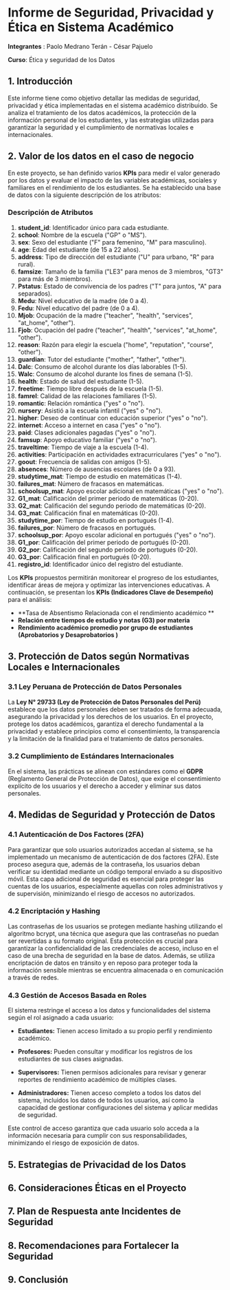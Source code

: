 # Informe de Seguridad, Privacidad y Ética en Sistema Académico
**Integrantes** : Paolo Medrano Terán - César Pajuelo 


**Curso**: Ética y seguridad de los Datos

## 1. Introducción 

Este informe tiene como objetivo detallar las medidas de seguridad, privacidad y ética implementadas en el sistema académico distribuido. Se analiza el tratamiento de los datos académicos, la protección de la información personal de los estudiantes, y las estrategias utilizadas para garantizar la seguridad y el cumplimiento de normativas locales e internacionales.

## 2. Valor de los datos en el caso de negocio 

En este proyecto, se han definido varios **KPIs** para medir el valor generado por los datos y evaluar el impacto de las variables académicas, sociales y familiares en el rendimiento de los estudiantes. Se ha establecido una base de datos con la siguiente descripción de los atributos:

### Descripción de Atributos

1. **student_id**: Identificador único para cada estudiante.
2. **school**: Nombre de la escuela ("GP" o "MS").
3. **sex**: Sexo del estudiante ("F" para femenino, "M" para masculino).
4. **age**: Edad del estudiante (de 15 a 22 años).
5. **address**: Tipo de dirección del estudiante ("U" para urbano, "R" para rural).
6. **famsize**: Tamaño de la familia ("LE3" para menos de 3 miembros, "GT3" para más de 3 miembros).
7. **Pstatus**: Estado de convivencia de los padres ("T" para juntos, "A" para separados).
8. **Medu**: Nivel educativo de la madre (de 0 a 4).
9. **Fedu**: Nivel educativo del padre (de 0 a 4).
10. **Mjob**: Ocupación de la madre ("teacher", "health", "services", "at_home", "other").
11. **Fjob**: Ocupación del padre ("teacher", "health", "services", "at_home", "other").
12. **reason**: Razón para elegir la escuela ("home", "reputation", "course", "other").
13. **guardian**: Tutor del estudiante ("mother", "father", "other").
14. **Dalc**: Consumo de alcohol durante los días laborables (1-5).
15. **Walc**: Consumo de alcohol durante los fines de semana (1-5).
16. **health**: Estado de salud del estudiante (1-5).
17. **freetime**: Tiempo libre después de la escuela (1-5).
18. **famrel**: Calidad de las relaciones familiares (1-5).
19. **romantic**: Relación romántica ("yes" o "no").
20. **nursery**: Asistió a la escuela infantil ("yes" o "no").
21. **higher**: Deseo de continuar con educación superior ("yes" o "no").
22. **internet**: Acceso a internet en casa ("yes" o "no").
23. **paid**: Clases adicionales pagadas ("yes" o "no").
24. **famsup**: Apoyo educativo familiar ("yes" o "no").
25. **traveltime**: Tiempo de viaje a la escuela (1-4).
26. **activities**: Participación en actividades extracurriculares ("yes" o "no").
27. **goout**: Frecuencia de salidas con amigos (1-5).
28. **absences**: Número de ausencias escolares (de 0 a 93).
29. **studytime_mat**: Tiempo de estudio en matemáticas (1-4).
30. **failures_mat**: Número de fracasos en matemáticas.
31. **schoolsup_mat**: Apoyo escolar adicional en matemáticas ("yes" o "no").
32. **G1_mat**: Calificación del primer periodo de matemáticas (0-20).
33. **G2_mat**: Calificación del segundo periodo de matemáticas (0-20).
34. **G3_mat**: Calificación final en matemáticas (0-20).
35. **studytime_por**: Tiempo de estudio en portugués (1-4).
36. **failures_por**: Número de fracasos en portugués.
37. **schoolsup_por**: Apoyo escolar adicional en portugués ("yes" o "no").
38. **G1_por**: Calificación del primer periodo de portugués (0-20).
39. **G2_por**: Calificación del segundo periodo de portugués (0-20).
40. **G3_por**: Calificación final en portugués (0-20).
41. **registro_id**: Identificador único del registro del estudiante.

Los **KPIs** propuestos permitirán monitorear el progreso de los estudiantes, identificar áreas de mejora y optimizar las intervenciones educativas. A continuación, se presentan los **KPIs (Indicadores Clave de Desempeño)** para el análisis:


- **Tasa de Absentismo Relacionada con el rendimiento académico **
- **Relación entre tiempos de estudio y notas (G3) por materia**
- **Rendimiento académico promedio por grupo de estudiantes (Aprobatorios y Desaprobatorios )**

## **3. Protección de Datos según Normativas Locales e Internacionales**

### **3.1 Ley Peruana de Protección de Datos Personales**
La **Ley N° 29733 (Ley de Protección de Datos Personales del Perú)** establece que los datos personales deben ser tratados de forma adecuada, asegurando la privacidad y los derechos de los usuarios. En el proyecto, protege los datos académicos, garantiza el derecho fundamental a la privacidad y establece principios como el consentimiento, la transparencia y la limitación de la finalidad para el tratamiento de datos personales. 

### **3.2 Cumplimiento de Estándares Internacionales**
En el sistema, las prácticas se alinean con estándares como el **GDPR** (Reglamento General de Protección de Datos), que exige el consentimiento explícito de los usuarios y el derecho a acceder y eliminar sus datos personales.

## 4. Medidas de Seguridad y Protección de Datos

### 4.1 Autenticación de Dos Factores (2FA)
Para garantizar que solo usuarios autorizados accedan al sistema, se ha implementado un mecanismo de autenticación de dos factores (2FA). Este proceso asegura que, además de la contraseña, los usuarios deban verificar su identidad mediante un código temporal enviado a su dispositivo móvil. Esta capa adicional de seguridad es esencial para proteger las cuentas de los usuarios, especialmente aquellas con roles administrativos y de supervisión, minimizando el riesgo de accesos no autorizados.

### 4.2 Encriptación y Hashing

Las contraseñas de los usuarios se protegen mediante hashing utilizando el algoritmo bcrypt, una técnica que asegura que las contraseñas no puedan ser revertidas a su formato original. Esta protección es crucial para garantizar la confidencialidad de las credenciales de acceso, incluso en el caso de una brecha de seguridad en la base de datos. Además, se utiliza encriptación de datos en tránsito y en reposo para proteger toda la información sensible mientras se encuentra almacenada o en comunicación a través de redes.

### 4.3 Gestión de Accesos Basada en Roles
El sistema restringe el acceso a los datos y funcionalidades del sistema según el rol asignado a cada usuario:

- **Estudiantes:** Tienen acceso limitado a su propio perfil y rendimiento académico.
- **Profesores:** Pueden consultar y modificar los registros de los estudiantes de sus clases asignadas.

- **Supervisores:**  Tienen permisos adicionales para revisar y generar reportes de rendimiento académico de múltiples clases.

- **Administradores:** Tienen acceso completo a todos los datos del sistema, incluidos los datos de todos los usuarios, así como la capacidad de gestionar configuraciones del sistema y aplicar medidas de seguridad.

Este control de acceso garantiza que cada usuario solo acceda a la información necesaria para cumplir con sus responsabilidades, minimizando el riesgo de exposición de datos.


## 5. Estrategias de Privacidad de los Datos

## **6. Consideraciones Éticas en el Proyecto**


## **7. Plan de Respuesta ante Incidentes de Seguridad**

## 8. Recomendaciones para Fortalecer la Seguridad


## 9. Conclusión

